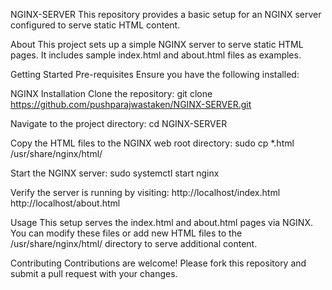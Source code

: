 NGINX-SERVER
This repository provides a basic setup for an NGINX server configured to serve static HTML content.

About
This project sets up a simple NGINX server to serve static HTML pages. It includes sample index.html and about.html files as examples.

Getting Started
Pre-requisites
Ensure you have the following installed:

NGINX
Installation
Clone the repository:
git clone https://github.com/pushparajwastaken/NGINX-SERVER.git

Navigate to the project directory:
cd NGINX-SERVER

Copy the HTML files to the NGINX web root directory:
sudo cp *.html /usr/share/nginx/html/

Start the NGINX server:
sudo systemctl start nginx

Verify the server is running by visiting:
http://localhost/index.html
http://localhost/about.html

Usage
This setup serves the index.html and about.html pages via NGINX. You can modify these files or add new HTML files to the /usr/share/nginx/html/ directory to serve additional content.

Contributing
Contributions are welcome! Please fork this repository and submit a pull request with your changes.
